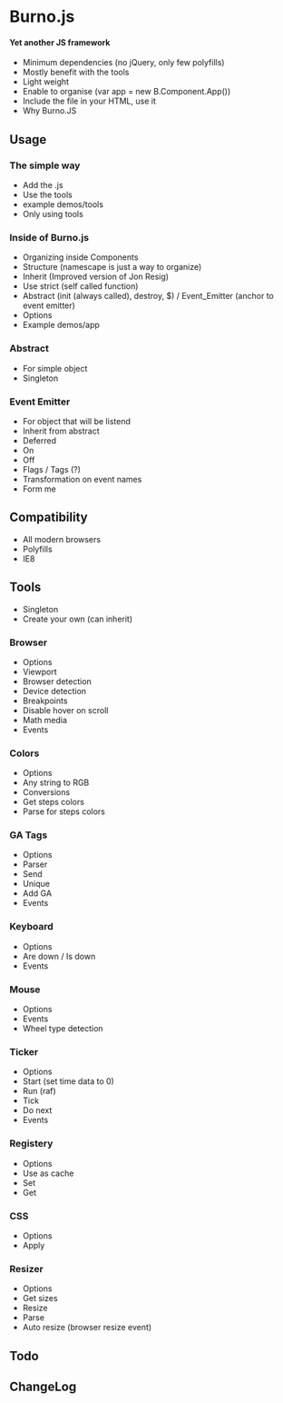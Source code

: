 # Burno.js

#### Yet another JS framework ####

* Minimum dependencies (no jQuery, only few polyfills)
* Mostly benefit with the tools
* Light weight
* Enable to organise (var app = new B.Component.App())
* Include the file in your HTML, use it
* Why Burno.JS

## Usage

### The simple way

* Add the .js
* Use the tools
* example demos/tools
* Only using tools


### Inside of Burno.js

* Organizing inside Components
* Structure (namescape is just a way to organize)
* Inherit (Improved version of Jon Resig)
* Use strict (self called function)
* Abstract (init (always called), destroy, $) / Event_Emitter (anchor to event emitter)
* Options
* Example demos/app


### Abstract

* For simple object
* Singleton


### Event Emitter

* For object that will be listend
* Inherit from abstract
* Deferred
* On
* Off
* Flags / Tags (?)
* Transformation on event names
* Form me


## Compatibility

* All modern browsers
* Polyfills
* IE8


## Tools

* Singleton
* Create your own (can inherit)

### Browser

* Options
* Viewport
* Browser detection
* Device detection
* Breakpoints
* Disable hover on scroll
* Math media
* Events

### Colors

* Options
* Any string to RGB
* Conversions
* Get steps colors
* Parse for steps colors

### GA Tags

* Options
* Parser
* Send
* Unique
* Add GA
* Events

### Keyboard

* Options
* Are down / Is down
* Events

### Mouse

* Options
* Events
* Wheel type detection

### Ticker

* Options
* Start (set time data to 0)
* Run (raf)
* Tick
* Do next
* Events

### Registery

* Options
* Use as cache
* Set
* Get

### CSS

* Options
* Apply

### Resizer

* Options
* Get sizes
* Resize
* Parse
* Auto resize (browser resize event)

## Todo


## ChangeLog


